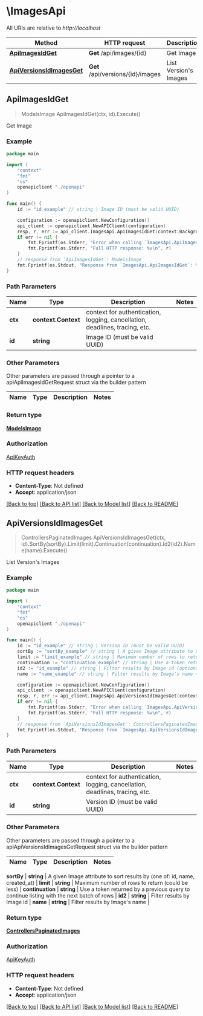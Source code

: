 # \ImagesApi

All URIs are relative to *http://localhost*

Method | HTTP request | Description
------------- | ------------- | -------------
[**ApiImagesIdGet**](ImagesApi.md#ApiImagesIdGet) | **Get** /api/images/{id} | Get Image
[**ApiVersionsIdImagesGet**](ImagesApi.md#ApiVersionsIdImagesGet) | **Get** /api/versions/{id}/images | List Version&#39;s Images



## ApiImagesIdGet

> ModelsImage ApiImagesIdGet(ctx, id).Execute()

Get Image



### Example

```go
package main

import (
    "context"
    "fmt"
    "os"
    openapiclient "./openapi"
)

func main() {
    id := "id_example" // string | Image ID (must be valid UUID)

    configuration := openapiclient.NewConfiguration()
    api_client := openapiclient.NewAPIClient(configuration)
    resp, r, err := api_client.ImagesApi.ApiImagesIdGet(context.Background(), id).Execute()
    if err != nil {
        fmt.Fprintf(os.Stderr, "Error when calling `ImagesApi.ApiImagesIdGet``: %v\n", err)
        fmt.Fprintf(os.Stderr, "Full HTTP response: %v\n", r)
    }
    // response from `ApiImagesIdGet`: ModelsImage
    fmt.Fprintf(os.Stdout, "Response from `ImagesApi.ApiImagesIdGet`: %v\n", resp)
}
```

### Path Parameters


Name | Type | Description  | Notes
------------- | ------------- | ------------- | -------------
**ctx** | **context.Context** | context for authentication, logging, cancellation, deadlines, tracing, etc.
**id** | **string** | Image ID (must be valid UUID) | 

### Other Parameters

Other parameters are passed through a pointer to a apiApiImagesIdGetRequest struct via the builder pattern


Name | Type | Description  | Notes
------------- | ------------- | ------------- | -------------


### Return type

[**ModelsImage**](ModelsImage.md)

### Authorization

[ApiKeyAuth](../README.md#ApiKeyAuth)

### HTTP request headers

- **Content-Type**: Not defined
- **Accept**: application/json

[[Back to top]](#) [[Back to API list]](../README.md#documentation-for-api-endpoints)
[[Back to Model list]](../README.md#documentation-for-models)
[[Back to README]](../README.md)


## ApiVersionsIdImagesGet

> ControllersPaginatedImages ApiVersionsIdImagesGet(ctx, id).SortBy(sortBy).Limit(limit).Continuation(continuation).Id2(id2).Name(name).Execute()

List Version's Images



### Example

```go
package main

import (
    "context"
    "fmt"
    "os"
    openapiclient "./openapi"
)

func main() {
    id := "id_example" // string | Version ID (must be valid UUID)
    sortBy := "sortBy_example" // string | A given Image attribute to sort results by (one of: id, name, created_at) (optional)
    limit := "limit_example" // string | Maximum number of rows to return (could be less) (optional)
    continuation := "continuation_example" // string | Use a token returned by a previous query to continue listing with the next batch of rows (optional)
    id2 := "id_example" // string | Filter results by Image id (optional)
    name := "name_example" // string | Filter results by Image's name (optional)

    configuration := openapiclient.NewConfiguration()
    api_client := openapiclient.NewAPIClient(configuration)
    resp, r, err := api_client.ImagesApi.ApiVersionsIdImagesGet(context.Background(), id).SortBy(sortBy).Limit(limit).Continuation(continuation).Id2(id2).Name(name).Execute()
    if err != nil {
        fmt.Fprintf(os.Stderr, "Error when calling `ImagesApi.ApiVersionsIdImagesGet``: %v\n", err)
        fmt.Fprintf(os.Stderr, "Full HTTP response: %v\n", r)
    }
    // response from `ApiVersionsIdImagesGet`: ControllersPaginatedImages
    fmt.Fprintf(os.Stdout, "Response from `ImagesApi.ApiVersionsIdImagesGet`: %v\n", resp)
}
```

### Path Parameters


Name | Type | Description  | Notes
------------- | ------------- | ------------- | -------------
**ctx** | **context.Context** | context for authentication, logging, cancellation, deadlines, tracing, etc.
**id** | **string** | Version ID (must be valid UUID) | 

### Other Parameters

Other parameters are passed through a pointer to a apiApiVersionsIdImagesGetRequest struct via the builder pattern


Name | Type | Description  | Notes
------------- | ------------- | ------------- | -------------

 **sortBy** | **string** | A given Image attribute to sort results by (one of: id, name, created_at) | 
 **limit** | **string** | Maximum number of rows to return (could be less) | 
 **continuation** | **string** | Use a token returned by a previous query to continue listing with the next batch of rows | 
 **id2** | **string** | Filter results by Image id | 
 **name** | **string** | Filter results by Image&#39;s name | 

### Return type

[**ControllersPaginatedImages**](ControllersPaginatedImages.md)

### Authorization

[ApiKeyAuth](../README.md#ApiKeyAuth)

### HTTP request headers

- **Content-Type**: Not defined
- **Accept**: application/json

[[Back to top]](#) [[Back to API list]](../README.md#documentation-for-api-endpoints)
[[Back to Model list]](../README.md#documentation-for-models)
[[Back to README]](../README.md)

